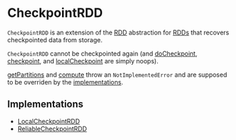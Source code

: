 # CheckpointRDD

`CheckpointRDD` is an extension of the [RDD](RDD.md) abstraction for [RDDs](#implementations) that recovers checkpointed data from storage.

`CheckpointRDD` cannot be checkpointed again (and [doCheckpoint](RDD.md#doCheckpoint), [checkpoint](RDD.md#checkpoint), and [localCheckpoint](RDD.md#localCheckpoint) are simply noops).

[getPartitions](RDD.md##getPartitions) and [compute](RDD.md##compute) throw an `NotImplementedError` and are supposed to be overriden by the [implementations](#implementations).

## Implementations

* [LocalCheckpointRDD](LocalCheckpointRDD.md)
* [ReliableCheckpointRDD](ReliableCheckpointRDD.md)
